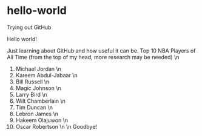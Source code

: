 # hello-world
Trying out GitHub


Hello world! 

Just learning about GitHub and how useful it can be. 
Top 10 NBA Players of All Time (from the top of my head, more research may be needed) \n
1. Michael Jordan \n
2. Kareem Abdul-Jabaar \n
3. Bill Russell \n
4. Magic Johnson \n
5. Larry Bird \n
6. Wilt Chamberlain \n
7. Tim Duncan \n
8. Lebron James \n
9. Hakeem Olajuwon \n
10. Oscar Robertson \n
\n
Goodbye!
